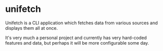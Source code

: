 # unifetch

Unifetch is a CLI application which fetches data from various sources and displays them all at once.

It's very much a personal project and currently has very hard-coded features and data, but perhaps it will be more configurable some day.
